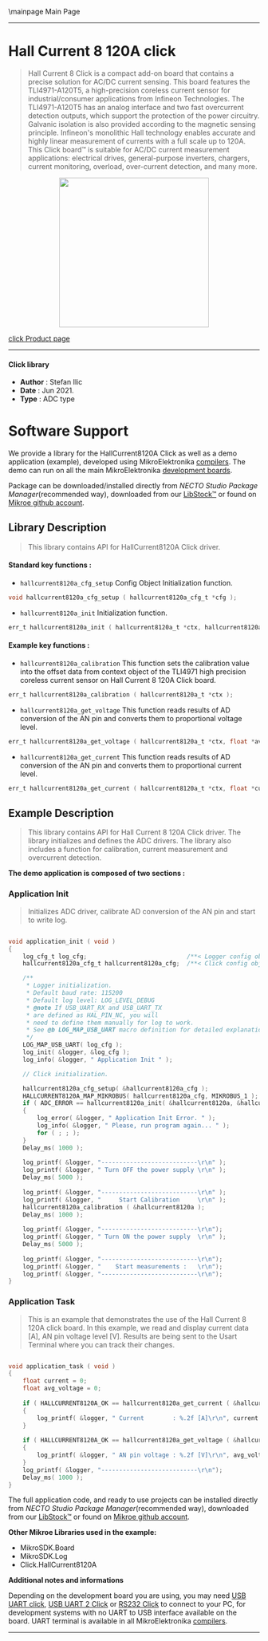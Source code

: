 \mainpage Main Page

---
# Hall Current 8 120A click

> Hall Current 8 Click is a compact add-on board that contains a precise solution for AC/DC current sensing. This board features the TLI4971-A120T5, a high-precision coreless current sensor for industrial/consumer applications from Infineon Technologies. The TLI4971-A120T5 has an analog interface and two fast overcurrent detection outputs, which support the protection of the power circuitry. Galvanic isolation is also provided according to the magnetic sensing principle. Infineon's monolithic Hall technology enables accurate and highly linear measurement of currents with a full scale up to 120A. This Click board™ is suitable for AC/DC current measurement applications: electrical drives, general-purpose inverters, chargers, current monitoring, overload, over-current detection, and many more.

<p align="center">
  <img src="https://download.mikroe.com/images/click_for_ide/hallcurrent8120a_click.png" height=300px>
</p>

[click Product page](https://www.mikroe.com/hall-current-8-click-120a)

---


#### Click library

- **Author**        : Stefan Ilic
- **Date**          : Jun 2021.
- **Type**          : ADC type


# Software Support

We provide a library for the HallCurrent8120A Click
as well as a demo application (example), developed using MikroElektronika
[compilers](https://www.mikroe.com/necto-studio).
The demo can run on all the main MikroElektronika [development boards](https://www.mikroe.com/development-boards).

Package can be downloaded/installed directly from *NECTO Studio Package Manager*(recommended way), downloaded from our [LibStock&trade;](https://libstock.mikroe.com) or found on [Mikroe github account](https://github.com/MikroElektronika/mikrosdk_click_v2/tree/master/clicks).

## Library Description

> This library contains API for HallCurrent8120A Click driver.

#### Standard key functions :

- `hallcurrent8120a_cfg_setup` Config Object Initialization function.
```c
void hallcurrent8120a_cfg_setup ( hallcurrent8120a_cfg_t *cfg );
```

- `hallcurrent8120a_init` Initialization function.
```c
err_t hallcurrent8120a_init ( hallcurrent8120a_t *ctx, hallcurrent8120a_cfg_t *cfg );
```

#### Example key functions :

- `hallcurrent8120a_calibration` This function sets the calibration value into the offset data from context object of the TLI4971 high precision coreless current sensor on Hall Current 8 120A Click board.
```c
err_t hallcurrent8120a_calibration ( hallcurrent8120a_t *ctx );
```

- `hallcurrent8120a_get_voltage` This function reads results of AD conversion of the AN pin and converts them to proportional voltage level.
```c
err_t hallcurrent8120a_get_voltage ( hallcurrent8120a_t *ctx, float *avr_voltage );
```

- `hallcurrent8120a_get_current` This function reads results of AD conversion of the AN pin and converts them to proportional current level.
```c
err_t hallcurrent8120a_get_current ( hallcurrent8120a_t *ctx, float *current );
```

## Example Description

> This library contains API for Hall Current 8 120A Click driver. The library initializes and defines the ADC drivers. The library also includes a function for calibration, current measurement and overcurrent detection.

**The demo application is composed of two sections :**

### Application Init

> Initializes ADC driver, calibrate AD conversion of the AN pin and start to write log.

```c

void application_init ( void ) 
{
    log_cfg_t log_cfg;                            /**< Logger config object. */
    hallcurrent8120a_cfg_t hallcurrent8120a_cfg;  /**< Click config object. */

    /** 
     * Logger initialization.
     * Default baud rate: 115200
     * Default log level: LOG_LEVEL_DEBUG
     * @note If USB_UART_RX and USB_UART_TX 
     * are defined as HAL_PIN_NC, you will 
     * need to define them manually for log to work. 
     * See @b LOG_MAP_USB_UART macro definition for detailed explanation.
     */
    LOG_MAP_USB_UART( log_cfg );
    log_init( &logger, &log_cfg );
    log_info( &logger, " Application Init " );

    // Click initialization.

    hallcurrent8120a_cfg_setup( &hallcurrent8120a_cfg );
    HALLCURRENT8120A_MAP_MIKROBUS( hallcurrent8120a_cfg, MIKROBUS_1 );
    if ( ADC_ERROR == hallcurrent8120a_init( &hallcurrent8120a, &hallcurrent8120a_cfg ) ) 
    {
        log_error( &logger, " Application Init Error. " );
        log_info( &logger, " Please, run program again... " );
        for ( ; ; );
    }
    Delay_ms( 1000 );
    
    log_printf( &logger, "---------------------------\r\n" );
    log_printf( &logger, " Turn OFF the power supply \r\n" );
    Delay_ms( 5000 );
    
    log_printf( &logger, "---------------------------\r\n" );
    log_printf( &logger, "     Start Calibration     \r\n" );
    hallcurrent8120a_calibration ( &hallcurrent8120a );
    Delay_ms( 1000 );
    
    log_printf( &logger, "---------------------------\r\n");
    log_printf( &logger, " Turn ON the power supply  \r\n" );
    Delay_ms( 5000 );
    
    log_printf( &logger, "---------------------------\r\n");
    log_printf( &logger, "    Start measurements :   \r\n");
    log_printf( &logger, "---------------------------\r\n");
}

```

### Application Task

> This is an example that demonstrates the use of the Hall Current 8 120A click board. 
In this example, we read and display current data [A], AN pin voltage level [V]. 
Results are being sent to the Usart Terminal where you can track their changes.

```c

void application_task ( void ) 
{
    float current = 0;
    float avg_voltage = 0;
    
    if ( HALLCURRENT8120A_OK == hallcurrent8120a_get_current ( &hallcurrent8120a, &current ) ) 
    {
        log_printf( &logger, " Current        : %.2f [A]\r\n", current );
    }
    
    if ( HALLCURRENT8120A_OK == hallcurrent8120a_get_voltage ( &hallcurrent8120a, &avg_voltage ) ) 
    {
        log_printf( &logger, " AN pin voltage : %.2f [V]\r\n", avg_voltage );
    }
    log_printf( &logger, "---------------------------\r\n");
    Delay_ms( 1000 );
}

```
 

The full application code, and ready to use projects can be installed directly from *NECTO Studio Package Manager*(recommended way), downloaded from our [LibStock&trade;](https://libstock.mikroe.com) or found on [Mikroe github account](https://github.com/MikroElektronika/mikrosdk_click_v2/tree/master/clicks).

**Other Mikroe Libraries used in the example:**

- MikroSDK.Board
- MikroSDK.Log
- Click.HallCurrent8120A

**Additional notes and informations**

Depending on the development board you are using, you may need
[USB UART click](https://www.mikroe.com/usb-uart-click),
[USB UART 2 Click](https://www.mikroe.com/usb-uart-2-click) or
[RS232 Click](https://www.mikroe.com/rs232-click) to connect to your PC, for
development systems with no UART to USB interface available on the board. UART
terminal is available in all MikroElektronika
[compilers](https://shop.mikroe.com/compilers).

---
